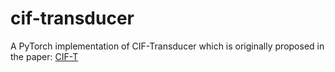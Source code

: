 # cif-transducer
A PyTorch implementation of CIF-Transducer which is originally proposed in the paper: 
[CIF-T](https://arxiv.org/abs/2307.14132)
